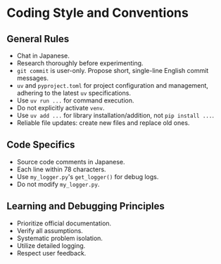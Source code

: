 # Coding Style and Conventions

## General Rules
- Chat in Japanese.
- Research thoroughly before experimenting.
- `git commit` is user-only. Propose short, single-line English commit messages.
- `uv` and `pyproject.toml` for project configuration and management, adhering to the latest `uv` specifications.
- Use `uv run ...` for command execution.
- Do not explicitly activate `venv`.
- Use `uv add ...` for library installation/addition, not `pip install ...`.
- Reliable file updates: create new files and replace old ones.

## Code Specifics
- Source code comments in Japanese.
- Each line within 78 characters.
- Use `my_logger.py`'s `get_logger()` for debug logs.
- Do not modify `my_logger.py`.

## Learning and Debugging Principles
- Prioritize official documentation.
- Verify all assumptions.
- Systematic problem isolation.
- Utilize detailed logging.
- Respect user feedback.
